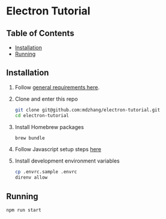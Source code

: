 # Electron Tutorial

## Table of Contents

- [Installation](#installation)
- [Running](#running)

## Installation

1. Follow [general requirements here](https://github.com/mdzhang/guides/blob/master/DEV_SETUP.md#general-requirements).

1. Clone and enter this repo
    ```sh
    git clone git@github.com:mdzhang/electron-tutorial.git
    cd electron-tutorial
    ```

1. Install Homebrew packages
    ```sh
    brew bundle
    ```

1. Follow Javascript setup steps [here](https://github.com/mdzhang/guides/blob/master/DEV_SETUP.md#javascript)

1. Install development environment variables
    ```sh
    cp .envrc.sample .envrc
    direnv allow
    ```

## Running

```sh
npm run start
```